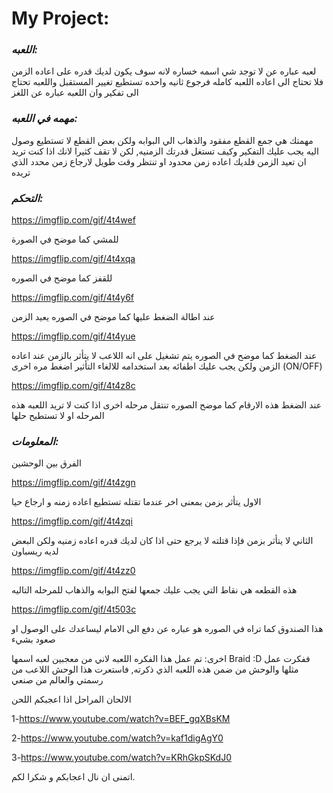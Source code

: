 # My Project:


### ***اللعبه:***
لعبه عباره عن لا توجد شي اسمه خساره لانه سوف يكون لديك قدره على اعاده الزمن فلا تحتاج الى اعاده اللعبه كامله فرجوع ثانيه واحده تستطيع تغيير المستقبل واللعبه تحتاج الى تفكير وان اللعبه عباره عن اللغز

### ***مهمه في اللعبه:***
مهمتك هي جمع القطع مفقود والذهاب الي البوابه ولكن بعض القطع لا تستطيع وصول اليه يجب عليك التفكير وكيف تستغل قدرتك الزمنيه, لكن لا تقف  كثيرا لانك اذا كنت تريد ان تعيد الزمن فلديك اعاده زمن محدود او تنتظر وقت طويل لارجاع زمن محدد الذي تريده

### ***التحكم:***

https://imgflip.com/gif/4t4wef

للمشي كما موضح في الصورة

https://imgflip.com/gif/4t4xqa

للقفز كما موضح في الصوره

https://imgflip.com/gif/4t4y6f

عند اطالة الضغط عليها كما موضح في الصوره يعيد الزمن

https://imgflip.com/gif/4t4yue

عند الضغط كما موضح في الصوره يتم تشغيل على انه اللاعب لا يتأثر بالزمن عند اعاده الزمن ولكن يجب عليك اطفائه بعد استخدامه
للالغاء التأثير اضغط مره اخرى (ON/OFF)

https://imgflip.com/gif/4t4z8c

عند الضغط هذه الارقام كما موضح الصوره تنتقل مرحله اخرى اذا كنت لا تريد اللعبه هذه المرحله او لا تستطيح حلها


### ***المعلومات:***

الفرق بين الوحشين

https://imgflip.com/gif/4t4zgn

الاول يتأثر بزمن بمعنى اخر عندما تقتله تستطيع اعاده زمنه و ارجاع حيا

https://imgflip.com/gif/4t4zqi

الثاني لا يتأثر بزمن فإذا قتلته لا يرجع حتى اذا كان لديك قدره اعاده زمنيه ولكن البعض لديه ريسباون

https://imgflip.com/gif/4t4zz0

هذه القطعه هي نقاط التي يجب عليك جمعها لفتح البوابه والذهاب للمرحله التاليه

https://imgflip.com/gif/4t503c

هذا الصندوق كما تراه في الصوره هو عباره عن دفع الى الامام ليساعدك على الوصول او صعود بشيء








اخرى:
تم عمل هذا الفكره اللعبه لاني من معجبين لعبه اسمها 
Braid :D
ففكرت عمل مثلها
والوحش من ضمن هذه اللعبه الذي ذكرته, فاستعرت هذا الوحش
اللاعب من رسمتي والعالم من صنعي

الالحان المراحل اذا اعجبكم اللحن


1-https://www.youtube.com/watch?v=BEF_gqXBsKM


2-https://www.youtube.com/watch?v=kaf1digAgY0


3-https://www.youtube.com/watch?v=KRhGkpSKdJ0


اتمنى ان نال اعجابكم 
و شكرا لكم.
